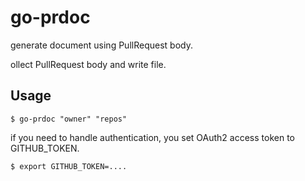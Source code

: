 # go-prdoc

generate document using PullRequest body.

ollect PullRequest body and write file.

## Usage

```
$ go-prdoc "owner" "repos"
```

if you need to handle authentication, you set OAuth2 access token to GITHUB_TOKEN.

```
$ export GITHUB_TOKEN=....
```
